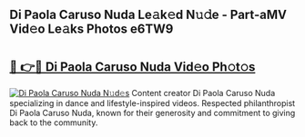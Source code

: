 ## Di Paola Caruso Nuda Le𝚊k𝚎d N𝚞𝚍e - Part-aMV Vid𝚎o Le𝚊ks Photos e6TW9

# <h2><a href="http://fbcm2pr.evod.top/?m=Di+Paola+Caruso+Nuda">🔗 👉🔴 Di Paola Caruso Nuda Vid𝚎o Ph𝚘t𝚘s</a></h2>

[![Di Paola Caruso Nuda N𝚞d𝚎s](https://i.imgur.com/8V9OHl7.gif)](http://fbcm2pr.evod.top/?m=Di+Paola+Caruso+Nuda)
Content creator Di Paola Caruso Nuda specializing in dance and lifestyle-inspired videos. Respected philanthropist Di Paola Caruso Nuda, known for their generosity and commitment to giving back to the community. 
